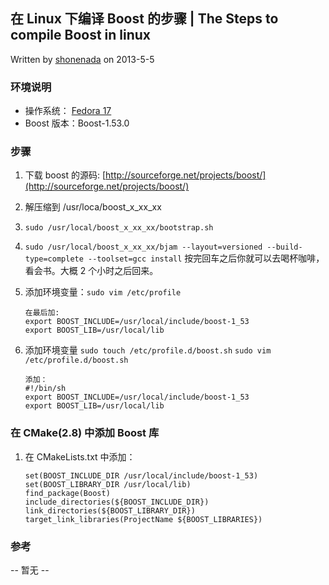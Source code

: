 ## 在 Linux 下编译 Boost 的步骤 | The Steps to compile Boost in linux

Written by [shonenada](http://shonenada.com) on 2013-5-5

### 环境说明

 * 操作系统： [Fedora 17](http://fedoraproject.org/)
 * Boost 版本：Boost-1.53.0

### 步骤

 1. 下载 boost 的源码: [http://sourceforge.net/projects/boost/](http://sourceforge.net/projects/boost/)
 1. 解压缩到 /usr/loca/boost_x_xx_xx
 1. `sudo /usr/local/boost_x_xx_xx/bootstrap.sh`
 1. `sudo /usr/local/boost_x_xx_xx/bjam --layout=versioned --build-type=complete --toolset=gcc install` 按完回车之后你就可以去喝杯咖啡，看会书。大概 2 个小时之后回来。
 1. 添加环境变量：`sudo vim /etc/profile`

        在最后加:
        export BOOST_INCLUDE=/usr/local/include/boost-1_53
        export BOOST_LIB=/usr/local/lib
 1. 添加环境变量 `sudo touch /etc/profile.d/boost.sh` `sudo vim /etc/profile.d/boost.sh`

        添加：
        #!/bin/sh
        export BOOST_INCLUDE=/usr/local/include/boost-1_53
        export BOOST_LIB=/usr/local/lib


### 在 CMake(2.8) 中添加 Boost 库
 1. 在 CMakeLists.txt 中添加：

        set(BOOST_INCLUDE_DIR /usr/local/include/boost-1_53)
        set(BOOST_LIBRARY_DIR /usr/local/lib)
        find_package(Boost)
        include_directories(${BOOST_INCLUDE_DIR})
        link_directories(${BOOST_LIBRARY_DIR})
        target_link_libraries(ProjectName ${BOOST_LIBRARIES})

### 参考
 -- 暂无 --
